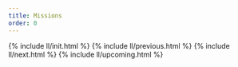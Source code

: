 ```yaml
---
title: Missions
order: 0
---
```

{% include ll/init.html %}
{% include ll/previous.html %}
{% include ll/next.html %}
{% include ll/upcoming.html %}